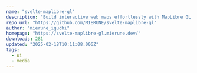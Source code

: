 ```yaml
---
name: "svelte-maplibre-gl"
description: "Build interactive web maps effortlessly with MapLibre GL JS and Svelte"
repo_url: "https://github.com/MIERUNE/svelte-maplibre-gl"
author: "mierune_iguchi"
homepage: "https://svelte-maplibre-gl.mierune.dev/"
downloads: 281
updated: "2025-02-18T10:11:08.006Z"
tags: 
  - ui
  - media
---
```

